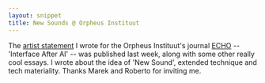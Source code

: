 ```yaml
---
layout: snippet
title: New Sounds @ Orpheus Instituut
---
```


The [artist statement](https://echo.orpheusinstituut.be/article/new-sounds) I wrote for the Orpheus Instituut's journal [ECHO](https://echo.orpheusinstituut.be/) -- 'Interface After AI' -- was published last week, along with some other really cool essays. I wrote about the idea of 'New Sound', extended technique and tech materiality. Thanks Marek and Roberto for inviting me.
